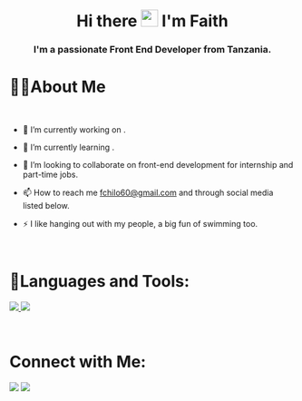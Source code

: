 <h1 align="center">Hi there <img src="https://raw.githubusercontent.com/MartinHeinz/MartinHeinz/master/wave.gif" width="30px"> I'm Faith</h1>
<h3 align="center">I'm a passionate Front End Developer from Tanzania.</h3>


<h1>🙋‍♀️About Me</h1>
<br/>

- 🔭 I’m currently working on .

- 🌱 I’m currently learning .

- 👯 I’m looking to collaborate on front-end development for internship and part-time jobs.

- 📫 How to reach me fchilo60@gmail.com and through social media listed below.

- ⚡ I like hanging out with my people, a big fun of swimming too.


<br/>


<h1>🚀Languages and Tools:</h1>
<p align="left">
        
   <a href="https://www.w3.org/html/" target="_blank"> <img src="https://img.icons8.com/color/48/000000/html-5.png"/> </a>
        <a href="https://www.w3schools.com/css/" target="_blank"> <img src="https://img.icons8.com/color/48/000000/css3.png"/> </a>
        
</p>



<br/>

<h1>Connect with Me:</h1>
<p align="left">

<a href = "https://twitter.com/faithchilo1"><img src="https://img.icons8.com/fluent/48/000000/twitter.png"/></a>
<a href = "https://instagram.com/faithchilo_"><img src="https://img.icons8.com/color/48/null/instagram-new--v1.png"/></a>
</p>

